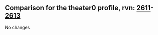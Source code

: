 ## Comparison for the theater0 profile, rvn: [2611](https://github.com/PRO100KatYT/FortniteProfileRevisions/tree/main/profiles/theater0/2611%20theater0.json)-[2613](https://github.com/PRO100KatYT/FortniteProfileRevisions/tree/main/profiles/theater0/2613%20theater0.json)

No changes
